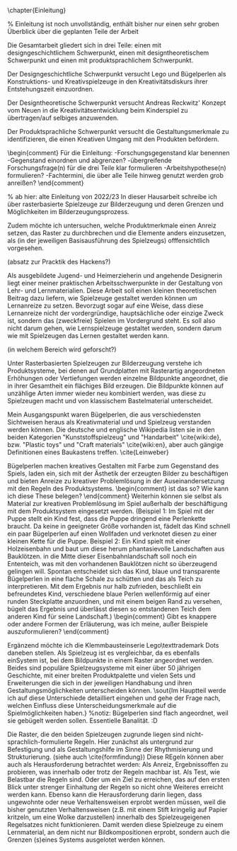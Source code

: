 \chapter{Einleitung}

% Einleitung ist noch unvollständig, enthält bisher nur einen sehr groben Überblick über die geplanten Teile der Arbeit

Die Gesamtarbeit gliedert sich in drei Teile: einen mit designgeschichtlichem Schwerpunkt, einen mit designtheoretischem Schwerpunkt und einen mit produktsprachlichem Schwerpunkt. 

Der Designgeschichtliche Schwerpunkt versucht Lego und Bügelperlen als Konstruktions- und Kreativspielzeuge in den Kreativitätsdiskurs ihrer Entstehungszeit einzuordnen.

Der Designtheoretische Schwerpunkt versucht Andreas Reckwitz' Konzept vom Neuen in die Kreativitätsentwicklung beim Kinderspiel zu übertragen/auf selbiges anzuwenden.

Der Produktsprachliche Schwerpunkt versucht die Gestaltungsmerkmale zu identifizieren, die einen Kreativen Umgang mit den Produkten befördern.

\begin{comment}
Für die Einleitung:
-Forschungsgegenstand klar benennen
-Gegenstand einordnen und abgrenzen?
-übergreifende Forschungsfrage(n) für die drei Teile klar formulieren
-Arbeitshypothese(n) formulieren?
-Fachtermini, die über alle Teile hinweg genutzt werden grob anreißen?
\end{comment}

% ab hier: alte Einleitung von 2022/23
In dieser Hausarbeit schreibe ich über rasterbasierte Spielzeuge zur Bilderzeugung und deren Grenzen und Möglichkeiten im Bilderzeugungsprozess. 

Zudem möchte ich untersuchen, welche Produktmerkmale einen Anreiz setzen, das Raster zu durchbrechen und die Elemente anders einzusetzen, als (in der jeweiligen Basisausführung des Spielzeugs) offfensichtlich vorgesehen.

(absatz zur Pracktik des Hackens?)

Als ausgebildete Jugend- und Heimerzieherin und angehende Designerin liegt einer meiner praktischen Arbeitsschwerpunkte in der Gestaltung von Lehr- und Lernmaterialien. Diese Arbeit soll einen kleinen theoretischen Beitrag dazu liefern, wie Spielzeuge gestaltet werden können um Lernanreize zu setzen. Bevorzugt sogar auf eine Weise, dass diese Lernanreize nicht der vordergründige, hauptsächliche oder einzige Zweck ist, sondern das (zweckfreie) Spielen im Vordergrund steht. Es soll also nicht darum gehen, wie Lernspielzeuge gestaltet werden, sondern darum wie mit Spielzeugen das Lernen gestaltet werden kann. 

(in welchem Bereich wird geforscht?)

Unter Rasterbasierten Spielzeugen zur Bilderzeugung verstehe ich Produktsysteme, bei denen auf Grundplatten mit Rasterartig angeordneten Erhöhungen oder Vertiefungen werden einzelne Bildpunkte angeordnet, die in ihrer Gesamtheit ein flächiges Bild erzeugen. Die Bildpunkte können auf unzählige Arten immer wieder neu kombiniert werden, was diese zu Spielzeugen macht und von klassischem Bastelmaterial unterscheidet.

Mein Ausgangspunkt waren Bügelperlen, die aus verschiedensten Sichtweisen heraus als Kreativmaterial und und Spielzeug verstanden werden können. Die deutsche und englische Wikipedia listen sie in den beiden Kategorien "Kunststoffspielzeug" und "Handarbeit" \cite{wiki:de}, bzw. "Plastic toys" und "Craft materials" \cite{wiki:en}, aber auch gängige Definitionen eines Baukastens treffen. \cite{Leinweber}

Bügelperlen machen kreatives Gestalten mit Farbe zum Gegenstand des Spiels, laden ein, sich mit der Ästhetik der erzeugten Bilder zu beschäftigen und bieten Anreize zu kreativer Problemlösung in der Auseinandersetzung mit den Regeln des Produktsystems. \begin{comment} ist das so? Wie kann ich diese These belegen? \end{comment}
Weiterhin können sie selbst als Material zur kreativen Problemlösung im Spiel außerhalb der beschäftigung mit dem Produktsystem eingesetzt werden. (Beispiel 1: Im Spiel mit der Puppe stellt ein Kind fest, dass die Puppe dringend eine Perlenkette braucht. Da keine in geeigneter Größe vorhanden ist, fädelt das Kind schnell ein paar Bügelperlen auf einen Wollfaden und verknotet diesen zu einer kleinen Kette für die Puppe. Beispiel 2: Ein Kind spielt mit einer Holzeisenbahn und baut um diese herum phantasievolle  Landschaften aus Bauklötzen. in die Mitte dieser Eisenbahnlandschaft soll noch ein Ententeich, was mit den vorhandenen Bauklötzen nicht so überzeugend gelingen will. Spontan entscheidet sich das Kind, blaue und transparente Bügelperlen in eine flache Schale zu schütten und das als Teich zu interpretieren. Mit dem Ergebnis nur halb zufrieden, beschließt ein befreundetes Kind, verschiedene blaue Perlen wellenförmig auf einer runden Steckplatte anzuordnen, und mit einem beigen Rand zu versehen, bügelt das Ergebnis und überlässt diesen so entstandenen Teich dem anderen Kind für seine Landschaft.) \begin{comment} Gibt es knappere oder andere Formen der Erläuterung, was ich meine, außer Beispiele auszuformulieren? \end{comment}

Ergänzend möchte ich die Klemmbausteinserie Lego\texttrademark Dots daneben stellen. Als Spielzeug ist es vergleichbar, da es ebenfalls einSystem ist, bei dem Bildpunkte in einem Raster angeordnet werden. Beides sind populäre Spielzeugsysteme mit einer über 50 jährigen Geschichte, mit einer breiten Produktpalette und vielen Sets und Erweiterungen die sich in der jeweiligen Handhabung und ihren Gestaltungsmöglichkeiten unterscheiden können.
\sout{Im Hauptteil werde ich auf diese Unterschiede detailliert eingehen und gehe der Frage nach, welchen Einfluss diese Unterscheidungsmerkmale auf die Spielmöglichkeiten haben.}
%notiz: Bügelperlen sind flach angeordnet, weil sie gebügelt werden sollen. Essentielle Banalität. :D

Die Raster, die den beiden Spielzeugen zugrunde liegen sind nicht-sprachlich-formulierte Regeln. Hier zunächst als untergrund zur Befestigung und als Gestaltungshilfe im Sinne der Rhythmisierung und Strukturierung. (siehe auch \cite{formfindung})
Diese REgeln können aber auch als Herausforderung betrachtet werden: Als Anreiz, Ergebnissoffen zu probieren, was innerhalb oder trotz der Regeln machbar ist. Als Test, wie Belastbar die Regeln sind. Oder um ein Ziel zu erreichen, das auf den ersten Blick unter strenger Einhaltung der Regeln so nicht ohne Weiteres erreicht werden kann. Ebenso kann die Herausforderung darin liegen, dass ungewohnte oder neue Verhaltensweisen erprobt werden müssen, weil die bisher genutzten Verhaltensweisen (z.B. mit einem Stift kringelig auf Papier kritzeln, um eine Wolke darzustellen) innerhalb des Spielzeugeigenen Regelsatzes nicht funktionieren. Damit werden diese Spielzeuge zu einem Lernmaterial, an dem nicht nur Bildkompositionen erprobt, sondern auch die Grenzen (s)eines Systems ausgelotet werden können.